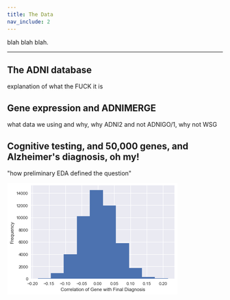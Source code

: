 ```yaml
---
title: The Data
nav_include: 2
---
```


blah blah blah.

----------


The ADNI database
-------------

explanation of what the FUCK it is


Gene expression and ADNIMERGE
-------------
what data we using and why, why ADNI2 and not ADNIGO/1, why not WSG


Cognitive testing, and 50,000 genes, and Alzheimer's diagnosis, oh my!
-------------
"how preliminary EDA defined the question"



![correlations](EDA_files/EDA_11_0.png)